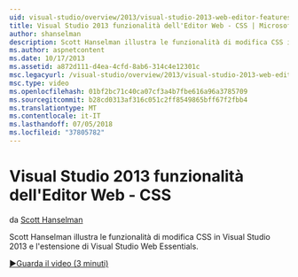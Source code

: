 ```yaml
---
uid: visual-studio/overview/2013/visual-studio-2013-web-editor-features-css
title: Visual Studio 2013 funzionalità dell'Editor Web - CSS | Microsoft Docs
author: shanselman
description: Scott Hanselman illustra le funzionalità di modifica CSS in Visual Studio 2013 e l'estensione di Visual Studio Web Essentials.
ms.author: aspnetcontent
ms.date: 10/17/2013
ms.assetid: a872d111-d4ea-4cfd-8ab6-314c4e12301c
msc.legacyurl: /visual-studio/overview/2013/visual-studio-2013-web-editor-features-css
msc.type: video
ms.openlocfilehash: 01bf2bc71c40ca07cf3a4b7fbe616a96a3785709
ms.sourcegitcommit: b28cd0313af316c051c2ff8549865bff67f2fbb4
ms.translationtype: MT
ms.contentlocale: it-IT
ms.lasthandoff: 07/05/2018
ms.locfileid: "37805782"
---
```

<a name="visual-studio-2013-web-editor-features---css"></a>Visual Studio 2013 funzionalità dell'Editor Web - CSS
====================
da [Scott Hanselman](https://github.com/shanselman)

Scott Hanselman illustra le funzionalità di modifica CSS in Visual Studio 2013 e l'estensione di Visual Studio Web Essentials.

[&#9654;Guarda il video (3 minuti)](https://channel9.msdn.com/Blogs/ASP-NET-Site-Videos/visual-studio-2013-web-editor-features-css)
